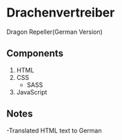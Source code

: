 # Drachenvertreiber

Dragon Repeller(German Version)

## Components

1. HTML
2. CSS
   - SASS
3. JavaScript

## Notes

-Translated HTML text to German
